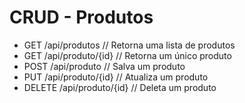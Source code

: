 # CRUD - Produtos

- GET /api/produtos                 // Retorna uma lista de produtos
- GET /api/produto/{id}            // Retorna um único produto
- POST /api/produto               // Salva um produto
- PUT /api/produto/{id}          // Atualiza um produto
- DELETE /api/produto/{id}      // Deleta um produto

